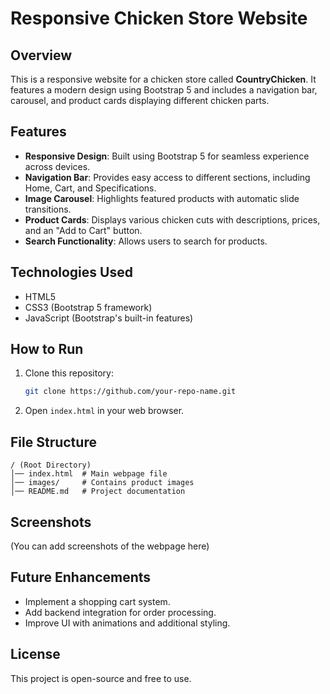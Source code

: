 # Responsive Chicken Store Website

## Overview
This is a responsive website for a chicken store called **CountryChicken**. It features a modern design using Bootstrap 5 and includes a navigation bar, carousel, and product cards displaying different chicken parts.

## Features
- **Responsive Design**: Built using Bootstrap 5 for seamless experience across devices.
- **Navigation Bar**: Provides easy access to different sections, including Home, Cart, and Specifications.
- **Image Carousel**: Highlights featured products with automatic slide transitions.
- **Product Cards**: Displays various chicken cuts with descriptions, prices, and an "Add to Cart" button.
- **Search Functionality**: Allows users to search for products.

## Technologies Used
- HTML5
- CSS3 (Bootstrap 5 framework)
- JavaScript (Bootstrap's built-in features)

## How to Run
1. Clone this repository:
   ```sh
   git clone https://github.com/your-repo-name.git
   ```
2. Open `index.html` in your web browser.

## File Structure
```
/ (Root Directory)
│── index.html  # Main webpage file
│── images/     # Contains product images
│── README.md   # Project documentation
```

## Screenshots
(You can add screenshots of the webpage here)

## Future Enhancements
- Implement a shopping cart system.
- Add backend integration for order processing.
- Improve UI with animations and additional styling.

## License
This project is open-source and free to use.

